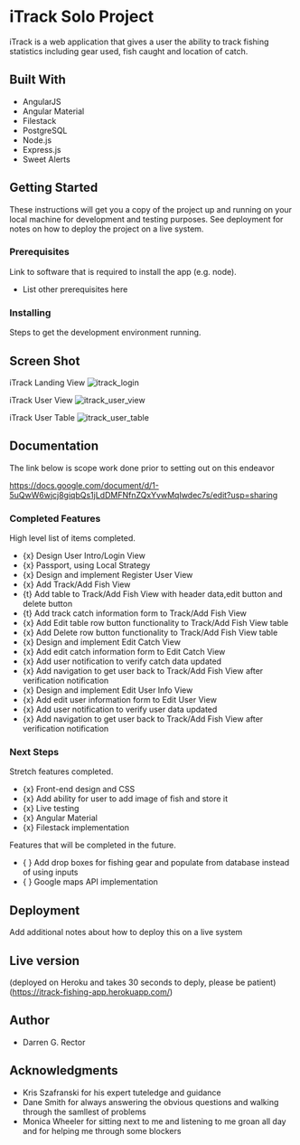 # iTrack Solo Project

iTrack is a web application that gives a user the ability to track fishing statistics including gear used, fish caught and location of catch.

## Built With

* AngularJS
* Angular Material
* Filestack
* PostgreSQL
* Node.js
* Express.js
* Sweet Alerts


## Getting Started

These instructions will get you a copy of the project up and running on your local machine for development and testing purposes. See deployment for notes on how to deploy the project on a live system.

### Prerequisites

Link to software that is required to install the app (e.g. node).

- List other prerequisites here


### Installing

Steps to get the development environment running.

## Screen Shot

iTrack Landing View
![itrack_login](https://user-images.githubusercontent.com/12476601/36647573-50a24990-1a4d-11e8-83ff-76e7fc4f9a42.png)

iTrack User View
![itrack_user_view](https://user-images.githubusercontent.com/12476601/36647583-7bf20e82-1a4d-11e8-848f-7f1678bd84e0.png)

iTrack User Table
![itrack_user_table](https://user-images.githubusercontent.com/12476601/36647585-7f8b6ce6-1a4d-11e8-873a-b5b08a22605a.png)

## Documentation
 The link below is scope work done prior to setting out on this endeavor

https://docs.google.com/document/d/1-5uQwW6wjcj8giqbQs1jLdDMFNfnZQxYvwMqIwdec7s/edit?usp=sharing

### Completed Features

High level list of items completed.

- {x} Design User Intro/Login View
- {x} Passport, using Local Strategy
- {x} Design and implement Register User View
- {x} Add Track/Add Fish View
- {t} Add table to Track/Add Fish View with header data,edit button and delete button
- {t} Add track catch information form to Track/Add Fish View
- {x} Add Edit table row button functionality to Track/Add Fish View table
- {x} Add Delete row button functionality to Track/Add Fish View table
- {x} Design and implement Edit Catch View
- {x} Add edit catch information form to Edit Catch View
- {x} Add user notification to verify catch data updated
- {x} Add navigation to get user back to Track/Add Fish View after verification notification
- {x} Design and implement Edit User Info View
- {x} Add edit user information form to Edit User View
- {x} Add user notification to verify user data updated
- {x} Add navigation to get user back to Track/Add Fish View after verification notification

### Next Steps

Stretch features completed.

- {x} Front-end design and CSS 
- {x} Add ability for user to add image of fish and store it
- {x} Live testing
- {x} Angular Material 
- {x} Filestack implementation

Features that will be completed in the future.

- { } Add drop boxes for fishing gear and populate from database instead of using inputs
- { } Google maps API implementation


## Deployment

Add additional notes about how to deploy this on a live system

## Live version
(deployed on Heroku and takes 30 seconds to deply, please be patient)<br>
(https://itrack-fishing-app.herokuapp.com/)

## Author

* Darren G. Rector


## Acknowledgments

* Kris Szafranski for his expert tuteledge and guidance
* Dane Smith for always answering the obvious questions and walking through the samllest of problems
* Monica Wheeler for sitting next to me and listening to me groan all day and for helping me through some blockers


